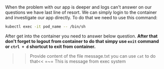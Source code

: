 When the problem with our app is deeper and logs can't answer on our questions we have last line of resort. We can simply login to the container and investigate our app directly. To do that we need to use this command:

```sh
kubectl exec -it pod_name -- /bin/sh
```
After get into the container you need to answer below question. **After that don't forget to logout from container to do that simpy use `exit` command or `ctrl + d` shortcut to exit from container.**
>>Provide content of the file message.txt you can use `cat` to do that<<
=~= This is message from exec system
